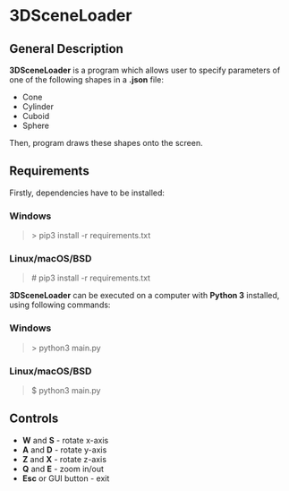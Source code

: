 # 3DSceneLoader
## General Description
**3DSceneLoader** is a program which allows user to specify parameters of one of the following shapes in a **.json** file: 
- Cone
- Cylinder
- Cuboid
- Sphere

Then, program draws these shapes onto the screen.

## Requirements
Firstly, dependencies have to be installed:
### Windows
> \> pip3 install -r requirements.txt
### Linux/macOS/BSD
> \# pip3 install -r requirements.txt

**3DSceneLoader** can be executed on a computer with **Python 3** installed, using following commands:
### Windows
> \> python3 main.py
### Linux/macOS/BSD
> $ python3 main.py

## Controls
- **W** and **S** - rotate x-axis
- **A** and **D** - rotate y-axis
- **Z** and **X** - rotate z-axis
- **Q** and **E** - zoom in/out
- **Esc** or GUI button - exit